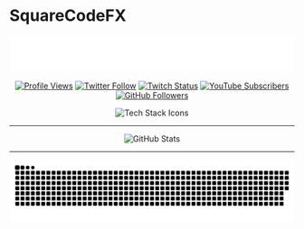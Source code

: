 # SquareCodeFX

<p align="center">
  <img src="https://raw.githubusercontent.com/SquareCodeFX/SquareCodeFX/master/name.svg" alt="SquareCodeFX" />
</p>

<p align="center">
  <a href="https://komarev.com/ghpvc/?username=squarecodefx&color=blueviolet"><img src="https://komarev.com/ghpvc/?username=squarecodefx&color=blueviolet" alt="Profile Views"></a>
  <a href="https://twitter.com/itsvelatic"><img src="https://img.shields.io/twitter/follow/itsvelatic?style=social" alt="Twitter Follow"></a>
  <a href="https://www.twitch.tv/itsvelatic"><img src="https://img.shields.io/twitch/status/itsvelatic?style=social" alt="Twitch Status"></a>
  <a href="https://www.youtube.com/channel/UC0MQXszCPTI9Gp8IYUW3yuA"><img src="https://img.shields.io/youtube/channel/subscribers/UC0MQXszCPTI9Gp8IYUW3yuA?style=social" alt="YouTube Subscribers"></a>
  <a href="https://github.com/SquareCodeFX"><img src="https://img.shields.io/github/followers/SquareCodeFX?style=social" alt="GitHub Followers"></a>
</p>

<p align="center">
  <img src="https://skillicons.dev/icons?i=kotlin,java,aws,androidstudio,atom,c,cmake,css,cloudflare,discord,discordbots,docker,eclipse,git,gitlab,github,gmail,gradle,idea,javascript,jenkins,kubernetes,linux,materialui,mongodb,mysql,nodejs,php,postgresql,redis" alt="Tech Stack Icons" />
</p>

<hr>

<p align="center">
  <img src="https://github-readme-stats.vercel.app/api/?username=squarecodefx&title_color=674fc9&text_color=9f9f9f&show_icons=true&bg_color=00000000&hide_border=true&icon_color=674fc9&hide_title=true&count_private=true" alt="GitHub Stats" />
</p>

<hr>

<p align="center">
  <img src="https://raw.githubusercontent.com/SquareCodeFX/SquareCodeFX/master/snake.svg" alt="SquareCodeFX Snake" />
</p>
